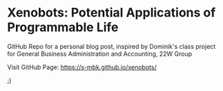 # Xenobots: Potential Applications of Programmable Life

GitHub Repo for a personal blog post, inspired by Dominik's class project for General Business Administration and Accounting, 22W Group

Visit GitHub Page: <a href="https://s-mbk.github.io/xenobots/" target="_blank">https://s-mbk.github.io/xenobots/</a>

;)
